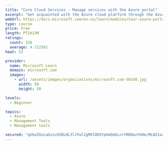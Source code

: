 ```yaml
---
title: "Core Cloud Services - Manage services with the Azure portal"
excerpt: "Get acquainted with the Azure cloud platform through the Azure portal, where you create and manage all of your Azure resources."
webUrl: https://docs.microsoft.com/en-us/learn/modules/tour-azure-portal/
type: course
price: Free
length: PT1H13M
ratings:
  count: 328
  average: 4.722561
heat: 52

provider:
  name: Microsoft Learn
  domain: microsoft.com
  images:
    - url: /assets/images/organizations/microsoft.com-50x50.jpg
      width: 50
      height: 50

levels:
  - Beginner

topics:
  - Azure
  - Management Tools
  - Management tools

secured: "qVkoZUuLaGzzuSSDLHL3lJfwl2gMXlDDXYpkmQe6Ln+tMO0azYGHe/MLW21ax7xZUqAvlH6BUAcjmqz6ftBp77PniM52UGTe8EUB3HmTHs3wff8Y+X8L8SlHQkq1Z7R9Xxn0zwWtftJv9d2xjfMU6mj4PNmu95rj8mKGlhmydi/tgtHAARgsgMMv4axGezwg7eiHNLbCCcl4Q7V7d/fG8nWMIg5sBIIB/4fQQBqqSSs+M1nXRetkkWKVwbungIBuq6f84cJ6zsE0k0X9Ji5BfeiW8j5Yw0zPnLTlXEkEFjfhaWZQNqg1NAhZsXQSIlztTGBcjezttoFYZ6kx4qa5flGmkxJgn4K2Wg16cawst8l8TV/Ea5rbZc/9U5REsx79P80RYJPRNd97qlU9/RjtLKTMM/Iq/DVZFum+SvQ5nRE=;+WWry5Cy15W8KC8JFxQI+g=="
---
```


